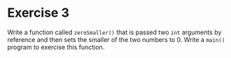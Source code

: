 # Exercise 3

Write a function called `zeroSmaller()` that is passed two `int` arguments by reference and then sets the smaller of the two numbers to 0. Write a `main()` program to exercise this function.
